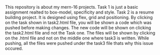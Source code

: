 This repository is about my mern-16 projects. 
Task 1 is just a basic assignment realted to box-model, specificity and style.
Task 2 is a resume building project.
It is designed using flex, grid and positioning.
By clicking on the task shown in task2.html file, you will be shown a code which was pushed before making changes.
The new code will be shown on clicking the task2.html file and not the Task one.
The files will be shown by clicking on the .html file and not on the middle one where task3 is written.
While pushing, all the files were pushed under the task3 file thats why this issue occured. 
